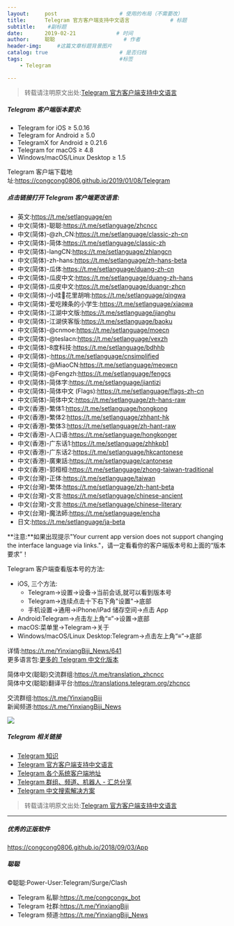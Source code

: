 ```yaml
---
layout:     post                    # 使用的布局（不需要改）
title:      Telegram 官方客户端支持中文语言             # 标题 
subtitle:    #副标题
date:       2019-02-21             # 时间
author:     聪聪                      # 作者
header-img:     #这篇文章标题背景图片
catalog: true                       # 是否归档
tags:                               #标签
    - Telegram

---
```

> 转载请注明原文出处:[Telegram 官方客户端支持中文语言](https://congcong0806.github.io/2019/02/21/Telegram)

##### Telegram 客户端版本要求:
* Telegram for iOS ≥ 5.0.16
* Telegram for Android ≥ 5.0
* TelegramX for Android ≥ 0.21.6
* Telegram for macOS ≥ 4.8
* Windows/macOS/Linux Desktop ≥ 1.5

Telegram 客户端下载地址:<https://congcong0806.github.io/2019/01/08/Telegram>

##### 点击链接打开 Telegram 客户端更改语言:

* 英文:<https://t.me/setlanguage/en>
* 中文(简体)-聪聪:<https://t.me/setlanguage/zhcncc>
* 中文(简体)-@zh_CN:<https://t.me/setlanguage/classic-zh-cn>
* 中文(简体)-简体:<https://t.me/setlanguage/classic-zh>
* 中文(简体)-langCN:<https://t.me/setlanguage/zhlangcn>
* 中文(简体)-zh-hans:<https://t.me/setlanguage/zh-hans-beta>
* 中文(简体)-瓜体:<https://t.me/setlanguage/duang-zh-cn>
* 中文(简体)-瓜皮中文:<https://t.me/setlanguage/duang-zh-hans>
* 中文(简体)-瓜皮中文:<https://t.me/setlanguage/duangr-zhcn>
* 中文(简体)-小哇🐸花里胡哨:<https://t.me/setlanguage/qingwa>
* 中文(简体)-爱吃辣条的小学生:<https://t.me/setlanguage/xiaowa>
* 中文(简体)-江湖中文版:<https://t.me/setlanguage/jianghu>
* 中文(简体)-江湖侠客版:<https://t.me/setlanguage/baoku>
* 中文(简体)-@cnmoe:<https://t.me/setlanguage/moecn>
* 中文(简体)-@teslacn:<https://t.me/setlanguage/vexzh>
* 中文(简体)-8度科技:<https://t.me/setlanguage/bdhhb>
* 中文(简体)-:<https://t.me/setlanguage/cnsimplified>
* 中文(简体)-@MiaoCN:<https://t.me/setlanguage/meowcn>
* 中文(简体)-@Fengzh:<https://t.me/setlanguage/fengcs>
* 中文(简体)-简体字:<https://t.me/setlanguage/jiantizi>
* 中文(简体)-简体中文 (Flags):<https://t.me/setlanguage/flags-zh-cn>
* 中文(简体)-简体中文:<https://t.me/setlanguage/zh-hans-raw>
* 中文(香港)-繁体1:<https://t.me/setlanguage/hongkong>
* 中文(香港)-繁体2:<https://t.me/setlanguage/zhhant-hk>
* 中文(香港)-繁体3:<https://t.me/setlanguage/zh-hant-raw>
* 中文(香港)-人口语:<https://t.me/setlanguage/hongkonger>
* 中文(香港)-广东话1:<https://t.me/setlanguage/zhhkpb1>
* 中文(香港)-广东话2:<https://t.me/setlanguage/hkcantonese>
* 中文(香港)-廣東話:<https://t.me/setlanguage/cantonese>
* 中文(香港)-郭桓桓:<https://t.me/setlanguage/zhong-taiwan-traditional>
* 中文(台灣)-正体:<https://t.me/setlanguage/taiwan>
* 中文(台灣)-繁体:<https://t.me/setlanguage/zh-hant-beta>
* 中文(台灣)-文言:<https://t.me/setlanguage/chinese-ancient>
* 中文(台灣)-文言:<https://t.me/setlanguage/chinese-literary>
* 中文(台灣)-魔法師:<https://t.me/setlanguage/encha>
* 日文:<https://t.me/setlanguage/ja-beta>

**注意:**如果出现提示"Your current app version does not support changing the interface language via links."，请一定看看你的客户端版本号和上面的“版本要求”！

Telegram 客户端查看版本号的方法:
* iOS, 三个方法:
	* Telegram→设置→设备→当前会话,就可以看到版本号
	* Telegram→连续点击十下右下角"设置"→底部
	* 手机设置→通用→iPhone/iPad 储存空间→点击 App
* Android:Telegram→点击左上角“≡”→设置→底部
* macOS:菜单里→Telegram→关于
* Windows/macOS/Linux Desktop:Telegram→点击左上角“≡”→底部

详情:<https://t.me/YinxiangBiji_News/641><br>
更多语言包:[更多的 Telegram 中文化版本](https://telegra.ph/%E6%9B%B4%E5%A4%9A%E7%9A%84-Telegram-%E4%B8%AD%E6%96%87%E5%8C%96%E7%89%88%E6%9C%AC-02-02)

简体中文(聪聪)交流群组:<https://t.me/translation_zhcncc><br>
简体中文(聪聪)翻译平台:<https://translations.telegram.org/zhcncc><br>

交流群组:<https://t.me/YinxiangBiji><br>
新闻频道:<https://t.me/YinxiangBiji_News>

![](https://i.v2ex.co/MRCsTvSz.jpeg)

##### Telegram 相关链接
* [Telegram 知识](https://congcong0806.github.io/2019/04/11/Telegram)
* [Telegram 官方客户端支持中文语言](https://congcong0806.github.io/2019/02/21/Telegram)
* [Telegram 各个系统客户端地址](https://congcong0806.github.io/2019/01/08/Telegram)
* [Telegram 群组、频道、机器人 - 汇总分享](https://congcong0806.github.io/2018/04/24/Telegram)
* [Telegram 中文搜索解决方案](https://congcong0806.github.io/2019/11/04/TelegramSearch)

> 转载请注明原文出处:[Telegram 官方客户端支持中文语言](https://congcong0806.github.io/2019/02/21/Telegram)

- - - -

##### 优秀的正版软件
<https://congcong0806.github.io/2018/09/03/App>

##### 聪聪
&copy;聪聪:Power-User:Telegram/Surge/Clash

* Telegram 私聊:<https://t.me/congcongx_bot>
* Telegram 社群:<https://t.me/YinxiangBiji>
* Telegram 频道:<https://t.me/YinxiangBiji_News>